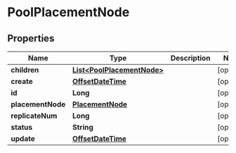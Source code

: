 # PoolPlacementNode

## Properties
Name | Type | Description | Notes
------------ | ------------- | ------------- | -------------
**children** | [**List&lt;PoolPlacementNode&gt;**](PoolPlacementNode.md) |  |  [optional]
**create** | [**OffsetDateTime**](OffsetDateTime.md) |  |  [optional]
**id** | **Long** |  |  [optional]
**placementNode** | [**PlacementNode**](PlacementNode.md) |  |  [optional]
**replicateNum** | **Long** |  |  [optional]
**status** | **String** |  |  [optional]
**update** | [**OffsetDateTime**](OffsetDateTime.md) |  |  [optional]
